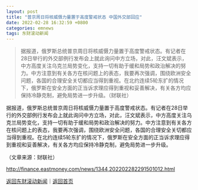 ```yaml
---
layout: post
title: "普京周日将核威慑力量置于高度警戒状态 中国外交部回应"
date: 2022-02-28 16:32:59 +0800
categories: emnews
tags: 东财滚动新闻
---
```

> 据报道，俄罗斯总统普京周日将核威慑力量置于高度警戒状态。有记者在28日举行的外交部例行发布会上就此询问中方立场，对此，汪文斌表示，中方高度关注乌克兰局势变化，支持一切有助于缓和局势和政治解决的努力。中方注意到有关各方在核问题上的表态，我要再次强调，围绕欧洲安全问题，各国的合理安全关切都应当得到重视。在北约连续5轮东扩的情况下，俄罗斯在安全方面的正当诉求理应得到重视和妥善解决，有关各方均应保持冷静克制，避免局势进一步升级。（财联社）

<p>据报道，俄罗斯总统普京周日将核威慑力量置于高度警戒状态。有记者在28日举行的外交部例行发布会上就此询问中方立场，对此，汪文斌表示，中方高度关注乌克兰局势变化，支持一切有助于缓和局势和政治解决的努力。中方注意到有关各方在核问题上的表态，我要再次强调，围绕欧洲安全问题，各国的合理安全关切都应当得到重视。在北约连续5轮东扩的情况下，俄罗斯在安全方面的正当诉求理应得到重视和妥善解决，有关各方均应保持冷静克制，避免局势进一步升级。</p><p class="em_media">（文章来源：财联社）</p>

<http://finance.eastmoney.com/news/1344,202202282291501012.html>

[返回东财滚动新闻](//finews.withounder.com/emnews/)｜[返回首页](//finews.withounder.com/)